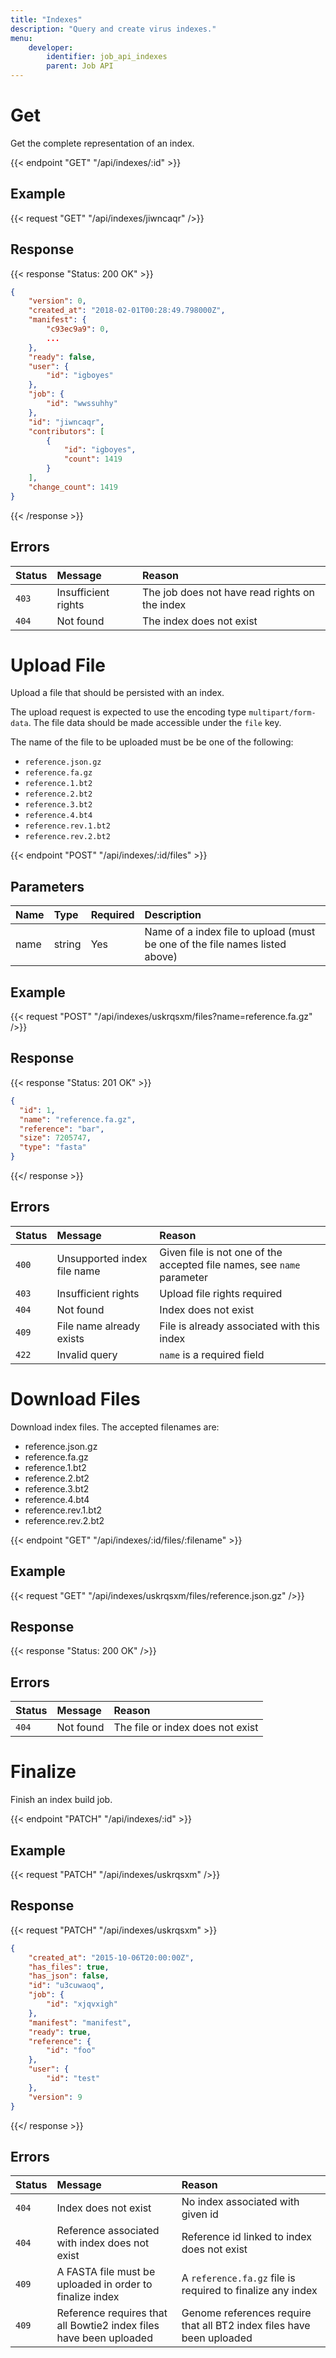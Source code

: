 ```yaml
---
title: "Indexes"
description: "Query and create virus indexes."
menu:
    developer:
        identifier: job_api_indexes
        parent: Job API
---
```


# Get

Get the complete representation of an index.

{{< endpoint "GET" "/api/indexes/:id" >}}

## Example

{{< request "GET" "/api/indexes/jiwncaqr" />}}

## Response

{{< response "Status: 200 OK" >}}

```json
{
	"version": 0,
	"created_at": "2018-02-01T00:28:49.798000Z",
	"manifest": {
		"c93ec9a9": 0,
        ...
	},
	"ready": false,
	"user": {
		"id": "igboyes"
	},
	"job": {
		"id": "wwssuhhy"
	},
	"id": "jiwncaqr",
	"contributors": [
		{
			"id": "igboyes",
			"count": 1419
		}
	],
	"change_count": 1419
}
```

{{< /response >}}

## Errors

| Status | Message             | Reason                                         |
| :----- | :------------------ | :--------------------------------------------- |
| `403`  | Insufficient rights | The job does not have read rights on the index |
| `404`  | Not found           | The index does not exist                       |

# Upload File

Upload a file that should be persisted with an index.

The upload request is expected to use the encoding type `multipart/form-data`. The file data should be made accessible under the `file` key.

The name of the file to be uploaded must be be one of the following:
* `reference.json.gz`
* `reference.fa.gz`
* `reference.1.bt2`
* `reference.2.bt2`
* `reference.3.bt2`
* `reference.4.bt4`
* `reference.rev.1.bt2`
* `reference.rev.2.bt2`

{{< endpoint "POST" "/api/indexes/:id/files" >}}

## Parameters

| Name   | Type   | Required  | Description                                                                |
| :---   | :----- | :-------- | :------------------------------------------------------------------------- |
| name   | string | Yes       | Name of a index file to upload (must be one of the file names listed above)|

## Example

{{< request "POST" "/api/indexes/uskrqsxm/files?name=reference.fa.gz" />}}

## Response

{{< response "Status: 201 OK" >}}
```json
{
  "id": 1,
  "name": "reference.fa.gz",
  "reference": "bar",
  "size": 7205747,
  "type": "fasta"
}
```
{{</ response >}}

## Errors

| Status | Message                     | Reason                                                                 |
| :----- | :-------------------------- | :--------------------------------------------------------------------- |
| `400`  | Unsupported index file name | Given file is not one of the accepted file names, see `name` parameter |
| `403`  | Insufficient rights         | Upload file rights required                                            |
| `404`  | Not found                   | Index does not exist                                                   |
| `409`  | File name already exists    | File is already associated with this index                             |
| `422`  | Invalid query               | `name` is a required field

# Download Files

Download index files. The accepted filenames are:

- reference.json.gz
- reference.fa.gz
- reference.1.bt2
- reference.2.bt2
- reference.3.bt2
- reference.4.bt4
- reference.rev.1.bt2
- reference.rev.2.bt2

{{< endpoint "GET" "/api/indexes/:id/files/:filename" >}}

## Example

{{< request "GET" "/api/indexes/uskrqsxm/files/reference.json.gz" />}}

## Response

{{< response "Status: 200 OK" />}}

## Errors

| Status | Message                     | Reason                                                                 |
| :----- | :-------------------------- | :--------------------------------------------------------------------- |
| `404`  | Not found                   | The file or index does not exist                                       |


# Finalize

Finish an index build job.

{{< endpoint "PATCH" "/api/indexes/:id" >}}

## Example

{{< request "PATCH" "/api/indexes/uskrqsxm" />}}

## Response

{{< request "PATCH" "/api/indexes/uskrqsxm" >}}
```json
{
    "created_at": "2015-10-06T20:00:00Z",
    "has_files": true,
    "has_json": false,
    "id": "u3cuwaoq",
    "job": {
        "id": "xjqvxigh"
    },
    "manifest": "manifest",
    "ready": true,
    "reference": {
        "id": "foo"
    },
    "user": {
        "id": "test"
    },
    "version": 9
}
```
{{</ response >}}

## Errors
| Status | Message                                                             | Reason                                                                |
| :----- | :-------------------------------------------------------------------| :---------------------------------------------------------------------|
| `404`  | Index does not exist                                                | No index associated with given id                                     |
| `404`  | Reference associated with index does not exist                      | Reference id linked to index does not exist                           |
| `409`  | A FASTA file must be uploaded in order to finalize index            | A `reference.fa.gz` file is required to finalize any index            |
| `409`  | Reference requires that all Bowtie2 index files have been uploaded  | Genome references require that all BT2 index files have been uploaded |